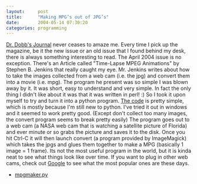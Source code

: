 ```yaml
---
layout:     post
title:      "Making MPG’s out of JPG’s"
date:       2004-05-14 07:30:20
categories: programming
---
```

[Dr. Dobb's Journal](http://www.ddj.com) never ceases to amaze me. Every time I pick up the magazine, be it the new issue or an old issue that I found behind my desk, there is always something interesting to read. The April 2004 issue is no exception. There's an Article called "Time-Lapse MPEG Animations" by Stephen B. Jenkins that really caught my eye. Mr. Jenkins writes about how to take the images collected from a web cam (i.e. the jpg) and convert them into a movie (i.e. mpg). The program he present was so simple I was blown away by it. It was short, easy to understand and very simple. In fact the only thing I didn't like about it was that it was written in perl! :) So I took it upon myself to try and turn it into a python program. [The code](http://www.geocities.com/nloadholtes/code/mpgmaker.py.txt) is pretty simple, which is mostly because I'm still new to python. I've tried it out in windows and it seemed to work pretty good. (Except don't collect too many images, the convert program seems to break pretty easily) The program goes out to a web cam (a NASA web cam that is watching a satellite picture of Florida) and ever minute or so grabs the picture and saves it to the disk. Once you hit Ctrl-C it will then launch convert (a program provided by ImageMagick) which takes the jpgs and glues them together to make a MPG (basically 1 image = 1 frame). Its not the most useful program in the world, but it is kinda neat to see what things look like over time. If you want to plug in other web cams, check out [Google](http://www.google.com) to see what the most popular ones are these days. 

  * [mpgmaker.py](http://www.geocities.com/nloadholtes/code/mpgmaker.py.txt)

 
